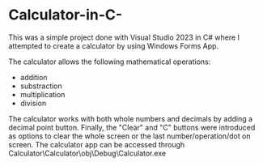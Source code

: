 # Calculator-in-C-

This was a simple project done with Visual Studio 2023 in C# where I attempted to create a calculator by using Windows Forms App.

The calculator allows the following mathematical operations:
- addition
- substraction
- multiplication
- division

The calculator works with both whole numbers and decimals by adding a decimal point button.
Finally, the "Clear" and "C" buttons were introduced as options to clear the whole screen or the last number/operation/dot on screen.
The calculator app can be accessed through Calculator\Calculator\obj\Debug\Calculator.exe

